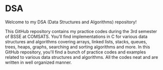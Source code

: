 # DSA
Welcome to my DSA (Data Structures and Algorithms) repository!

This GitHub repository contains my practice codes during the 3rd semester of BSSE at COMSATS. You'll find implementations in C for various data structures and algorithms covering arrays, linked lists, stacks, queues, trees, heaps, graphs, searching and sorting algorithms and more.
In this GitHub repository, you'll find a bunch of practice codes and examples related to various data structures and algorithms. All the codes neat and are written in well organized manner.

